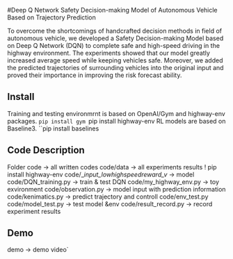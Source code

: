 #Deep Q Network Safety Decision-making Model of Autonomous Vehicle Based on Trajectory Prediction

To overcome the shortcomings of handcrafted decision methods in field of autonomous vehicle, we developed a Safety Decision-making Model based on Deep
Q Network (DQN) to complete safe and high-speed driving in the highway environment. The experiments showed that our model greatly increased average
speed while keeping vehicles safe. Moreover, we added the predicted trajectories of surrounding vehicles into the original input and proved their importance in improving the risk forecast ability.

## Install
Training and testing environmrnt is based on OpenAI/Gym and highway-env packages.
``pip install gym
``pip install highway-env
RL models are based on Baseline3.
``pip install baselines
## Code Description
Folder
code -> all written codes
code/data -> all experiments results
! pip install highway-env
code/_*input_lowhighspeedreward_v* -> model
code/DQN_training.py -> train & test DQN
code/my_highway_env.py -> toy exvironment
code/observation.py -> model input with prediction information
code/kenimatics.py -> predict trajectory and controll
code/env_test.py
code/model_test.py -> test model &env
code/result_record.py -> record experiment results


## Demo
demo -> demo video`
